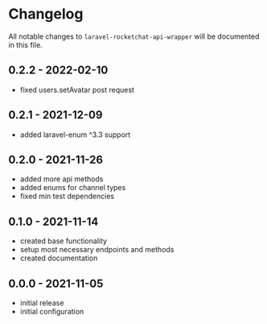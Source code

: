 # Changelog

All notable changes to `laravel-rocketchat-api-wrapper` will be documented in this file.

## 0.2.2 - 2022-02-10
- fixed users.setAvatar post request

## 0.2.1 - 2021-12-09
- added laravel-enum ^3.3 support

## 0.2.0 - 2021-11-26
- added more api methods
- added enums for channel types
- fixed min test dependencies

## 0.1.0 - 2021-11-14
- created base functionality
- setup most necessary endpoints and methods
- created documentation

## 0.0.0 - 2021-11-05
- initial release
- initial configuration
